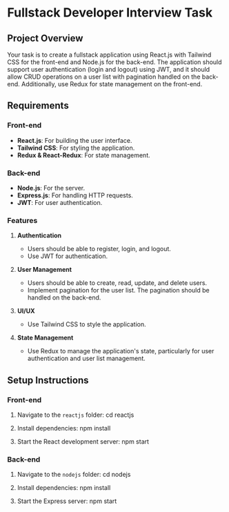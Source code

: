 # Fullstack Developer Interview Task

## Project Overview

Your task is to create a fullstack application using React.js with Tailwind CSS for the front-end and Node.js for the back-end. The application should support user authentication (login and logout) using JWT, and it should allow CRUD operations on a user list with pagination handled on the back-end. Additionally, use Redux for state management on the front-end.

## Requirements

### Front-end
- **React.js**: For building the user interface.
- **Tailwind CSS**: For styling the application.
- **Redux & React-Redux**: For state management.

### Back-end
- **Node.js**: For the server.
- **Express.js**: For handling HTTP requests.
- **JWT**: For user authentication.

### Features
1. **Authentication**
   - Users should be able to register, login, and logout.
   - Use JWT for authentication.

2. **User Management**
   - Users should be able to create, read, update, and delete users.
   - Implement pagination for the user list. The pagination should be handled on the back-end.

3. **UI/UX**
   - Use Tailwind CSS to style the application.

4. **State Management**
   - Use Redux to manage the application's state, particularly for user authentication and user list management.

## Setup Instructions

### Front-end

1. Navigate to the `reactjs` folder:
   cd reactjs

2. Install dependencies:
   npm install

3. Start the React development server:
   npm start

### Back-end

1. Navigate to the `nodejs` folder:
   cd nodejs

2. Install dependencies:
   npm install

3. Start the Express server:
   npm start